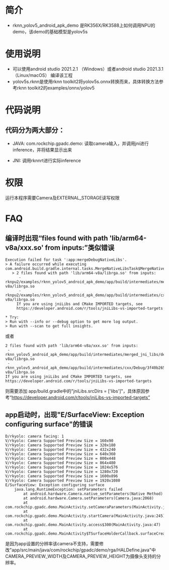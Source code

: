 # 简介
 - rknn_yolov5_android_apk_demo 是RK356X/RK3588上如何调用NPU的demo，该demo的基础模型是yolov5s



# 使用说明

 - 可以使用android studio 2021.2.1 （Windows）或者android studio 2021.3.1（Linux/macOS） 编译该工程
 - yolov5s.rknn是使用rknn toolkit2将yolov5s.onnx转换而来，具体转换方法参考rknn toolkit2的examples/onnx/yolov5



# 代码说明

## 代码分为两大部分：
 - JAVA: com.rockchip.gpadc.demo: 读取camera输入，并调用jni进行inference，并将结果显示出来

 - JNI: 调用rknnrt进行实际inference

   
   
# 权限
   运行本程序需要Camera及EXTERNAL_STORAGE读写权限
    

# FAQ

## 编译时出现“files found with path 'lib/arm64-v8a/xxx.so' from inputs:”类似错误
```
Execution failed for task ':app:mergeDebugNativeLibs'.
> A failure occurred while executing com.android.build.gradle.internal.tasks.MergeNativeLibsTask$MergeNativeLibsTaskWorkAction
   > 2 files found with path 'lib/arm64-v8a/librga.so' from inputs:
      - rknpu2/examples/rknn_yolov5_android_apk_demo/app/build/intermediates/merged_jni_libs/debug/out/arm64-v8a/librga.so
      - rknpu2/examples/rknn_yolov5_android_apk_demo/app/build/intermediates/cxx/Debug/3f40b265/obj/arm64-v8a/librga.so
     If you are using jniLibs and CMake IMPORTED targets, see
     https://developer.android.com/r/tools/jniLibs-vs-imported-targets

* Try:
> Run with --info or --debug option to get more log output.
> Run with --scan to get full insights.
```
或者
```
2 files found with path 'lib/arm64-v8a/xxx.so' from inputs:
 - rknn_yolov5_android_apk_demo/app/build/intermediates/merged_jni_libs/debug/out/arm64-v8a/librga.so
 - rknn_yolov5_android_apk_demo/app/build/intermediates/cxx/Debug/3f40b265/obj/arm64-v8a/librga.so
If you are using jniLibs and CMake IMPORTED targets, see
https://developer.android.com/r/tools/jniLibs-vs-imported-targets
```
则需要添加 app/build.gradle中的"jniLibs.srcDirs = ['libs']"，具体原因参考“https://developer.android.com/r/tools/jniLibs-vs-imported-targets”



## app启动时，出现"E/SurfaceView: Exception configuring surface"的错误

```
D/rkyolo: camera facing: 1
V/rkyolo: Camera Supported Preview Size = 160x90
V/rkyolo: Camera Supported Preview Size = 320x180
V/rkyolo: Camera Supported Preview Size = 432x240
V/rkyolo: Camera Supported Preview Size = 640x360
V/rkyolo: Camera Supported Preview Size = 800x448
V/rkyolo: Camera Supported Preview Size = 864x480
V/rkyolo: Camera Supported Preview Size = 1024x576
V/rkyolo: Camera Supported Preview Size = 1280x720
V/rkyolo: Camera Supported Preview Size = 1600x896
V/rkyolo: Camera Supported Preview Size = 1920x1080
E/SurfaceView: Exception configuring surface
    java.lang.RuntimeException: setParameters failed
        at android.hardware.Camera.native_setParameters(Native Method)
        at android.hardware.Camera.setParameters(Camera.java:2068)
        at com.rockchip.gpadc.demo.MainActivity.setCameraParameters(MainActivity.java:295)
        at com.rockchip.gpadc.demo.MainActivity.startCamera(MainActivity.java:245)
        at com.rockchip.gpadc.demo.MainActivity.access$300(MainActivity.java:47)
        at com.rockchip.gpadc.demo.MainActivity$TSurfaceHolderCallback.surfaceCreated(MainActivity.java:199)
```

是因为app设置的分辨率该camera不支持，需要修改"app/src/main/java/com/rockchip/gpadc/demo/rga/HALDefine.java"中CAMERA_PREVIEW_WIDTH及CAMERA_PREVIEW_HEIGHT为摄像头支持的分辨率。